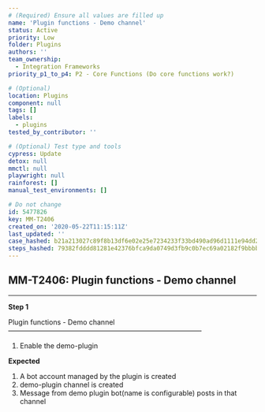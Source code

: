 ```yaml
---
# (Required) Ensure all values are filled up
name: 'Plugin functions - Demo channel'
status: Active
priority: Low
folder: Plugins
authors: ''
team_ownership:
  - Integration Frameworks
priority_p1_to_p4: P2 - Core Functions (Do core functions work?)

# (Optional)
location: Plugins
component: null
tags: []
labels:
  - plugins
tested_by_contributor: ''

# (Optional) Test type and tools
cypress: Update
detox: null
mmctl: null
playwright: null
rainforest: []
manual_test_environments: []

# Do not change
id: 5477826
key: MM-T2406
created_on: '2020-05-22T11:15:11Z'
last_updated: ''
case_hashed: b21a213027c89f8b13df6e02e25e7234233f33bd490ad96d1111e94dd22ee8285e4a3611cc29192a74841ec93627d95b
steps_hashed: 79382fdddd81281e42376bfca9da0749d3fb9c0b7ec69a02182f9bbbbbd2d78277116179b7fb634b5d42eb73df7af331
---
```


<!-- (Auto-generated) Based on frontmatter's "key" and "name" -->

## MM-T2406: Plugin functions - Demo channel

---

**Step 1**

Plugin functions - Demo channel\
————————————————————————————

1. Enable the demo-plugin

**Expected**

1. A bot account managed by the plugin is created
2. demo-plugin channel is created
3. Message from demo plugin bot(name is configurable) posts in that channel
